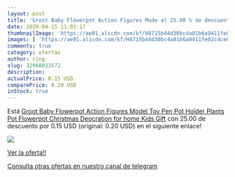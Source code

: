 ```yaml
---
layout: post
title: 'Groot Baby Flowerpot Action Figures Mode al 25.00 % de descuento'
date: 2020-04-15 11:03:17
thumbnailImage: 'https://ae01.alicdn.com/kf/H8715b44d30bc4a01b6a9411fe02c4ce0t/Groot-Baby-Flowerpot-Action-Figures-Model-Toy-Pen-Pot-Holder-Plants-Pot-Flowerpot-Christmas-Deocration-for.jpg_350x350._SL200_.jpg'
images: [ 'https://ae01.alicdn.com/kf/H8715b44d30bc4a01b6a9411fe02c4ce0t/Groot-Baby-Flowerpot-Action-Figures-Model-Toy-Pen-Pot-Holder-Plants-Pot-Flowerpot-Christmas-Deocration-for.jpg_350x350._SL200_.jpg' ]
comments: true
category: ofertas
author: ring
slug: 32968033572
description:
actualPrice: 0.15 USD
comparePrice: 0.20 USD
inStock: true
---
```


Está [Groot Baby Flowerpot Action Figures Model Toy Pen Pot Holder Plants Pot Flowerpot Christmas Deocration for home Kids Gift](https://www.amazon.com/dp/32968033572/?tag=redken08-20) con 25.00 de descuento por 0.15 USD (original: 0.20 USD) en el siguiente enlace!

[![](https://ae01.alicdn.com/kf/H8715b44d30bc4a01b6a9411fe02c4ce0t/Groot-Baby-Flowerpot-Action-Figures-Model-Toy-Pen-Pot-Holder-Plants-Pot-Flowerpot-Christmas-Deocration-for.jpg_350x350._SL200_.jpg)](https://www.amazon.com/dp/32968033572/?tag=redken08-20)

[Ver la oferta!!](https://www.amazon.com/dp/32968033572/?tag=redken08-20)

[Consulta otras ofertas en nuestro canal de telegram](https://t.me/s/ofertas25)
